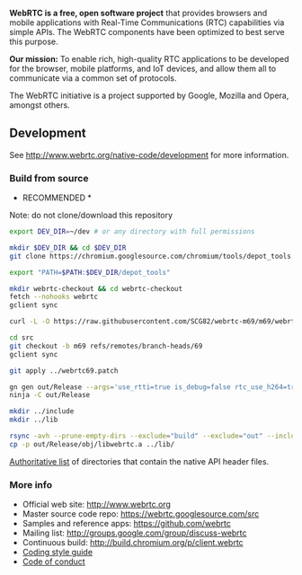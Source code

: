 **WebRTC is a free, open software project** that provides browsers and mobile
applications with Real-Time Communications (RTC) capabilities via simple APIs.
The WebRTC components have been optimized to best serve this purpose.

**Our mission:** To enable rich, high-quality RTC applications to be
developed for the browser, mobile platforms, and IoT devices, and allow them
all to communicate via a common set of protocols.

The WebRTC initiative is a project supported by Google, Mozilla and Opera,
amongst others.

## Development

See http://www.webrtc.org/native-code/development for more information.

### Build from source
* RECOMMENDED *

Note: do not clone/download this repository

``` bash
export DEV_DIR=~/dev # or any directory with full permissions

mkdir $DEV_DIR && cd $DEV_DIR
git clone https://chromium.googlesource.com/chromium/tools/depot_tools.git

export "PATH=$PATH:$DEV_DIR/depot_tools"

mkdir webrtc-checkout && cd webrtc-checkout
fetch --nohooks webrtc
gclient sync

curl -L -O https://raw.githubusercontent.com/SCG82/webrtc-m69/m69/webrtc69.patch

cd src
git checkout -b m69 refs/remotes/branch-heads/69
gclient sync

git apply ../webrtc69.patch

gn gen out/Release --args='use_rtti=true is_debug=false rtc_use_h264=true ffmpeg_branding="Chrome" rtc_include_tests=false'
ninja -C out/Release

mkdir ../include
mkdir ../lib

rsync -avh --prune-empty-dirs --exclude="build" --exclude="out" --include="*/" --include="*.h" --exclude="*" ./* ../include/
cp -p out/Release/obj/libwebrtc.a ../lib/
```

[Authoritative list](native-api.md) of directories that contain the
native API header files.

### More info

 * Official web site: http://www.webrtc.org
 * Master source code repo: https://webrtc.googlesource.com/src
 * Samples and reference apps: https://github.com/webrtc
 * Mailing list: http://groups.google.com/group/discuss-webrtc
 * Continuous build: http://build.chromium.org/p/client.webrtc
 * [Coding style guide](style-guide.md)
 * [Code of conduct](CODE_OF_CONDUCT.md)
